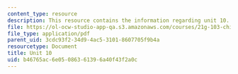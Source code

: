 ```yaml
---
content_type: resource
description: This resource contains the information regarding unit 10.
file: https://ol-ocw-studio-app-qa.s3.amazonaws.com/courses/21g-103-chinese-iii-regular-fall-2005/b46765ac6e05086361396a40f43f2a0c_MIT21G_103F05_unit10.pdf
file_type: application/pdf
parent_uid: 3cdc93f2-34d9-4ac5-3101-8607705f9b4a
resourcetype: Document
title: Unit 10
uid: b46765ac-6e05-0863-6139-6a40f43f2a0c
---
```

